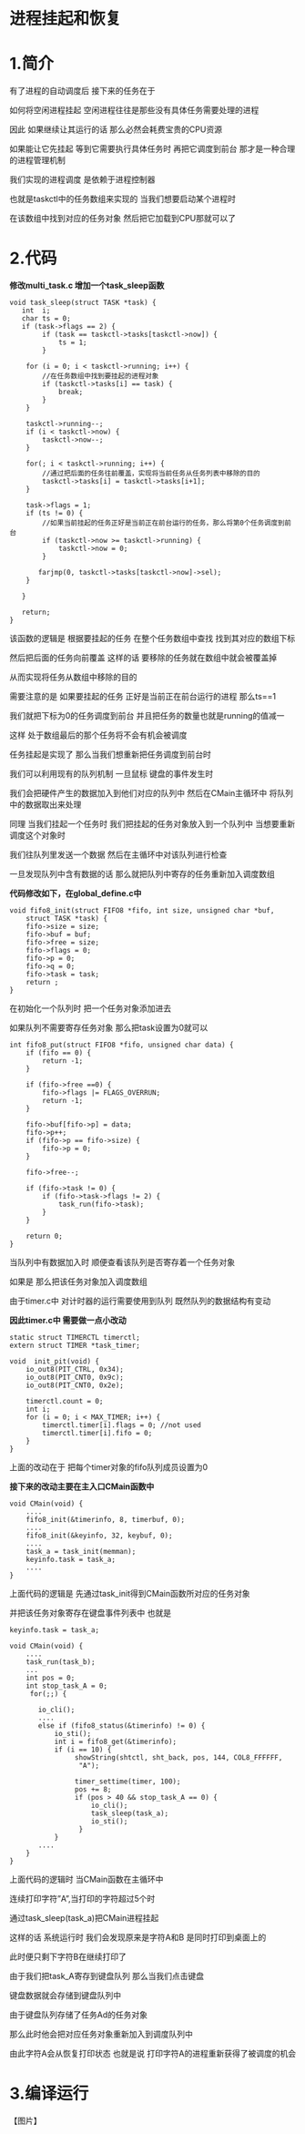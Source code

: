 # 进程挂起和恢复

# 1.简介

有了进程的自动调度后 接下来的任务在于 

如何将空闲进程挂起 空闲进程往往是那些没有具体任务需要处理的进程

因此 如果继续让其运行的话 那么必然会耗费宝贵的CPU资源

如果能让它先挂起 等到它需要执行具体任务时 再把它调度到前台 那才是一种合理的进程管理机制



我们实现的进程调度 是依赖于进程控制器

也就是taskctl中的任务数组来实现的 当我们想要启动某个进程时

在该数组中找到对应的任务对象 然后把它加载到CPU那就可以了



# 2.代码

**修改multi_task.c 增加一个task_sleep函数**

```
void task_sleep(struct TASK *task) {
   int  i;
   char ts = 0;
   if (task->flags == 2) {
        if (task == taskctl->tasks[taskctl->now]) {
            ts = 1;
        }

    for (i = 0; i < taskctl->running; i++) {
        //在任务数组中找到要挂起的进程对象
        if (taskctl->tasks[i] == task) {
            break;
        }
    }

    taskctl->running--;
    if (i < taskctl->now) {
        taskctl->now--;
    }

    for(; i < taskctl->running; i++) {
        //通过把后面的任务往前覆盖，实现将当前任务从任务列表中移除的目的
        taskctl->tasks[i] = taskctl->tasks[i+1];
    }

    task->flags = 1;
    if (ts != 0) {
        //如果当前挂起的任务正好是当前正在前台运行的任务，那么将第0个任务调度到前台
        if (taskctl->now >= taskctl->running) {
            taskctl->now = 0;
        }

       farjmp(0, taskctl->tasks[taskctl->now]->sel);
    }

   }

   return;
}

```

该函数的逻辑是 根据要挂起的任务 在整个任务数组中查找 找到其对应的数组下标

然后把后面的任务向前覆盖 这样的话 要移除的任务就在数组中就会被覆盖掉

从而实现将任务从数组中移除的目的



需要注意的是 如果要挂起的任务 正好是当前正在前台运行的进程 那么ts==1

我们就把下标为0的任务调度到前台 并且把任务的数量也就是running的值减一

这样 处于数组最后的那个任务将不会有机会被调度



任务挂起是实现了 那么当我们想重新把任务调度到前台时

我们可以利用现有的队列机制 一旦鼠标 键盘的事件发生时

我们会把硬件产生的数据加入到他们对应的队列中 然后在CMain主循环中 将队列中的数据取出来处理

同理 当我们挂起一个任务时 我们把挂起的任务对象放入到一个队列中 当想要重新调度这个对象时

我们往队列里发送一个数据 然后在主循环中对该队列进行检查

一旦发现队列中含有数据的话 那么就把队列中寄存的任务重新加入调度数组



**代码修改如下，在global_define.c中**

```
void fifo8_init(struct FIFO8 *fifo, int size, unsigned char *buf, 
    struct TASK *task) {
    fifo->size = size;
    fifo->buf = buf;
    fifo->free = size;
    fifo->flags = 0;
    fifo->p = 0;
    fifo->q = 0;
    fifo->task = task;
    return ;
}
```

在初始化一个队列时 把一个任务对象添加进去

如果队列不需要寄存任务对象 那么把task设置为0就可以

```
int fifo8_put(struct FIFO8 *fifo, unsigned char data) {
    if (fifo == 0) {
        return -1;
    }    

    if (fifo->free ==0) {
        fifo->flags |= FLAGS_OVERRUN;
        return -1;
    }

    fifo->buf[fifo->p] = data;
    fifo->p++;
    if (fifo->p == fifo->size) {
        fifo->p = 0;
    }

    fifo->free--;

    if (fifo->task != 0) {
        if (fifo->task->flags != 2) {
            task_run(fifo->task);
        }
    }

    return 0;
}
```

当队列中有数据加入时 顺便查看该队列是否寄存着一个任务对象

如果是 那么把该任务对象加入调度数组

由于timer.c中 对计时器的运行需要使用到队列 既然队列的数据结构有变动

**因此timer.c中 需要做一点小改动**

```
static struct TIMERCTL timerctl;
extern struct TIMER *task_timer;

void  init_pit(void) {
    io_out8(PIT_CTRL, 0x34);
    io_out8(PIT_CNT0, 0x9c);
    io_out8(PIT_CNT0, 0x2e);

    timerctl.count = 0;
    int i;
    for (i = 0; i < MAX_TIMER; i++) {
        timerctl.timer[i].flags = 0; //not used
        timerctl.timer[i].fifo = 0;
    }
}
```

上面的改动在于 把每个timer对象的fifo队列成员设置为0



**接下来的改动主要在主入口CMain函数中**

```
void CMain(void) {
    ....
    fifo8_init(&timerinfo, 8, timerbuf, 0);
    ....
    fifo8_init(&keyinfo, 32, keybuf, 0);
    ....
    task_a = task_init(memman);
    keyinfo.task = task_a;
    ....
}
```

上面代码的逻辑是 先通过task_init得到CMain函数所对应的任务对象 

并把该任务对象寄存在键盘事件列表中 也就是

`keyinfo.task = task_a;`

```
void CMain(void) {
    ....
    task_run(task_b);
    ...
    int pos = 0;
    int stop_task_A = 0;
     for(;;) {

       io_cli();
       ....
       else if (fifo8_status(&timerinfo) != 0) {
           io_sti();
           int i = fifo8_get(&timerinfo);
           if (i == 10) {
                showString(shtctl, sht_back, pos, 144, COL8_FFFFFF,
                 "A"); 

                timer_settime(timer, 100);
                pos += 8;
                if (pos > 40 && stop_task_A == 0) {
                    io_cli();
                    task_sleep(task_a);
                    io_sti();
                 }
           }
       ....
    }
}
```

上面代码的逻辑时 当CMain函数在主循环中

连续打印字符”A”,当打印的字符超过5个时

通过task_sleep(task_a)把CMain进程挂起

这样的话 系统运行时 我们会发现原来是字符A和B 是同时打印到桌面上的

此时便只剩下字符B在继续打印了

由于我们把task_A寄存到键盘队列 那么当我们点击键盘

键盘数据就会存储到键盘队列中

由于键盘队列存储了任务Ad的任务对象

那么此时他会把对应任务对象重新加入到调度队列中

由此字符A会从恢复打印状态 也就是说 打印字符A的进程重新获得了被调度的机会



# 3.编译运行

【图片】











